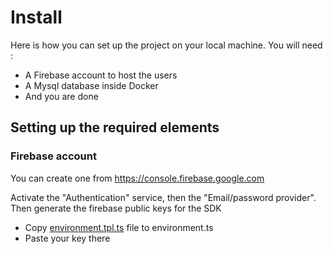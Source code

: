 # Install

Here is how you can set up the project on your local machine. You will need :
* A Firebase account to host the users
* A Mysql database inside Docker
* And you are done

## Setting up the required elements

### Firebase account
You can create one from https://console.firebase.google.com

Activate the "Authentication" service, then the "Email/password provider".
Then generate the firebase public keys for the SDK

* Copy [environment.tpl.ts](./apps/front/src/environments/environment.tpl.ts) file to environment.ts
* Paste your key there


